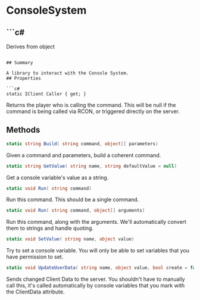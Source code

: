 # ConsoleSystem

## ```c#
Derives from object
```

## Summary

A library to interact with the Console System.
## Properties

```c#
static IClient Caller { get; } 
```
Returns the player who is calling the command. This will be null
if the command is being called via RCON, or triggered directly
on the server.
## Methods

```c#
static string Build( string command, object[] parameters) 
```
Given a command and parameters, build a coherent command.
```c#
static string GetValue( string name, string defaultValue = null) 
```
Get a console variable's value as a string.
```c#
static void Run( string command) 
```
Run this command. This should be a single command.
```c#
static void Run( string command, object[] arguments) 
```
Run this command, along with the arguments. We'll automatically convert them to strings and handle quoting.
```c#
static void SetValue( string name, object value) 
```
Try to set a console variable. You will only be able to set variables that you have permission to set.
```c#
static void UpdateUserData( string name, object value, bool create = false) 
```
Sends changed Client Data to the server. You shouldn't have to manually call this, it's called automatically by console variables that you mark with the ClientData attribute.
